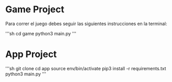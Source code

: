 # Game Project

Para correr el juego debes seguir las siguientes instrucciones en la terminal:

'''sh
cd game
python3 main.py
'''


# App Project

'''sh
git clone
cd app
source env/bin/activate
pip3 install -r requirements.txt
python3 main.py
'''